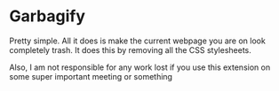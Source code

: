 # Garbagify
Pretty simple.
All it does is make the current webpage you are on look completely trash.
It does this by removing all the CSS stylesheets.

Also, I am not responsible for any work lost if you use this extension on some super important meeting or something
